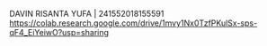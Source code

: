 DAVIN RISANTA YUFA | 241552018155591
https://colab.research.google.com/drive/1mvy1Nx0TzfPKulSx-sps-qF4_EiYeiwO?usp=sharing
